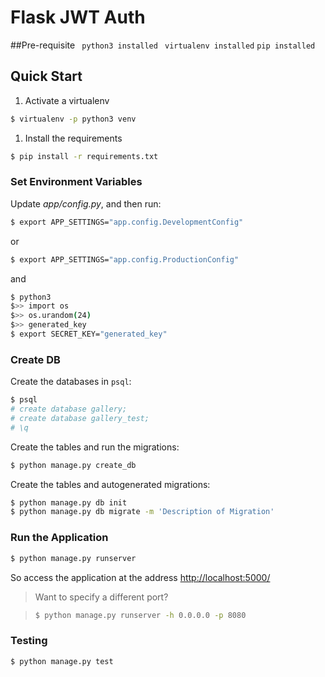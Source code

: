 # Flask JWT Auth

##Pre-requisite
`` python3 installed``
`` virtualenv installed``
``pip installed``

## Quick Start


1. Activate a virtualenv
```sh
$ virtualenv -p python3 venv
```
1. Install the requirements

```sh
$ pip install -r requirements.txt
```

### Set Environment Variables

Update *app/config.py*, and then run:

```sh
$ export APP_SETTINGS="app.config.DevelopmentConfig"
```

or

```sh
$ export APP_SETTINGS="app.config.ProductionConfig"
```

and 

```sh
$ python3
$>> import os
$>> os.urandom(24)
$>> generated_key
$ export SECRET_KEY="generated_key"
```

### Create DB

Create the databases in `psql`:

```sh
$ psql
# create database gallery;
# create database gallery_test;
# \q
```

Create the tables and run the migrations:

```sh
$ python manage.py create_db
```
Create the tables and autogenerated migrations:

```sh
$ python manage.py db init
$ python manage.py db migrate -m 'Description of Migration'
```

### Run the Application

```sh
$ python manage.py runserver
```

So access the application at the address [http://localhost:5000/](http://localhost:5000/)

> Want to specify a different port?

> ```sh
> $ python manage.py runserver -h 0.0.0.0 -p 8080
> ```

### Testing

```sh
$ python manage.py test
```

